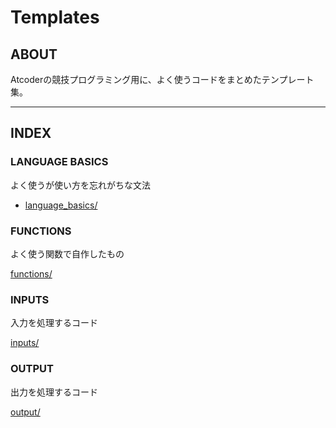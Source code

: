 # Templates

## ABOUT

Atcoderの競技プログラミング用に、よく使うコードをまとめたテンプレート集。

---

## INDEX

### LANGUAGE BASICS

よく使うが使い方を忘れがちな文法

- [language_basics/](./language_basics/)

### FUNCTIONS

よく使う関数で自作したもの

[functions/](./functions/)

### INPUTS

入力を処理するコード

[inputs/](./inputs/)

### OUTPUT

出力を処理するコード

[output/](./output/)
